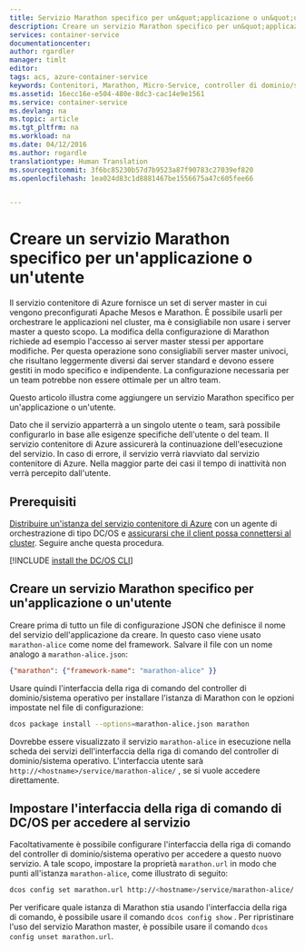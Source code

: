 ```yaml
---
title: Servizio Marathon specifico per un&quot;applicazione o un&quot;utente | Documentazione Microsoft
description: Creare un servizio Marathon specifico per un&quot;applicazione o un&quot;utente
services: container-service
documentationcenter: 
author: rgardler
manager: timlt
editor: 
tags: acs, azure-container-service
keywords: Contenitori, Marathon, Micro-Service, controller di dominio/sistema operativo, Azure
ms.assetid: 16ecc16e-e504-480e-8dc3-cac14e9e1561
ms.service: container-service
ms.devlang: na
ms.topic: article
ms.tgt_pltfrm: na
ms.workload: na
ms.date: 04/12/2016
ms.author: rogardle
translationtype: Human Translation
ms.sourcegitcommit: 3f6bc85230b57d7b9523a87f90783c27039ef820
ms.openlocfilehash: 1ea024d83c1d8881467be1556675a47c605fee66


---
```

# <a name="create-an-application-or-user-specific-marathon-service"></a>Creare un servizio Marathon specifico per un'applicazione o un'utente
Il servizio contenitore di Azure fornisce un set di server master in cui vengono preconfigurati Apache Mesos e Marathon. È possibile usarli per orchestrare le applicazioni nel cluster, ma è consigliabile non usare i server master a questo scopo. La modifica della configurazione di Marathon richiede ad esempio l'accesso ai server master stessi per apportare modifiche. Per questa operazione sono consigliabili server master univoci, che risultano leggermente diversi dai server standard e devono essere gestiti in modo specifico e indipendente. La configurazione necessaria per un team potrebbe non essere ottimale per un altro team.

Questo articolo illustra come aggiungere un servizio Marathon specifico per un'applicazione o un'utente.

Dato che il servizio apparterrà a un singolo utente o team, sarà possibile configurarlo in base alle esigenze specifiche dell'utente o del team. Il servizio contenitore di Azure assicurerà la continuazione dell'esecuzione del servizio. In caso di errore, il servizio verrà riavviato dal servizio contenitore di Azure. Nella maggior parte dei casi il tempo di inattività non verrà percepito dall'utente.

## <a name="prerequisites"></a>Prerequisiti
[Distribuire un'istanza del servizio contenitore di Azure](container-service-deployment.md) con un agente di orchestrazione di tipo DC/OS e [assicurarsi che il client possa connettersi al cluster](container-service-connect.md). Seguire anche questa procedura.

[!INCLUDE [install the DC/OS CLI](../../includes/container-service-install-dcos-cli-include.md)]

## <a name="create-an-application-or-user-specific-marathon-service"></a>Creare un servizio Marathon specifico per un'applicazione o un'utente
Creare prima di tutto un file di configurazione JSON che definisce il nome del servizio dell'applicazione da creare. In questo caso viene usato `marathon-alice` come nome del framework. Salvare il file con un nome analogo a `marathon-alice.json`:

```json
{"marathon": {"framework-name": "marathon-alice" }}
```

Usare quindi l'interfaccia della riga di comando del controller di dominio/sistema operativo per installare l'istanza di Marathon con le opzioni impostate nel file di configurazione:

```bash
dcos package install --options=marathon-alice.json marathon
```

Dovrebbe essere visualizzato il servizio `marathon-alice` in esecuzione nella scheda dei servizi dell'interfaccia della riga di comando del controller di dominio/sistema operativo. L'interfaccia utente sarà `http://<hostname>/service/marathon-alice/` , se si vuole accedere direttamente.

## <a name="set-the-dcos-cli-to-access-the-service"></a>Impostare l'interfaccia della riga di comando di DC/OS per accedere al servizio
Facoltativamente è possibile configurare l'interfaccia della riga di comando del controller di dominio/sistema operativo per accedere a questo nuovo servizio. A tale scopo, impostare la proprietà `marathon.url` in modo che punti all'istanza `marathon-alice`, come illustrato di seguito:

```bash
dcos config set marathon.url http://<hostname>/service/marathon-alice/
```

Per verificare quale istanza di Marathon stia usando l'interfaccia della riga di comando, è possibile usare il comando `dcos config show` . Per ripristinare l'uso del servizio Marathon master, è possibile usare il comando `dcos config unset marathon.url`.




<!--HONumber=Jan17_HO3-->



